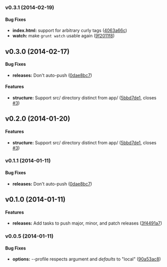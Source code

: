 <a name="v0.3.1"></a>
### v0.3.1 (2014-02-19)


#### Bug Fixes

* **index.html:** support for arbitrary curly tags ([4063a66c](http://github.com/ewinslow/elgg-grunt/commit/4063a66c13aada6198afff09443262a3b8b9c2cc))
* **watch:** make `grunt watch` usable again ([9f2011f8](http://github.com/ewinslow/elgg-grunt/commit/9f2011f8069e13a7ddd50ca272ffc252acb0afb0))

<a name="v0.3.0"></a>
## v0.3.0 (2014-02-17)


#### Bug Fixes

* **releases:** Don't auto-push ([0dae8bc7](http://github.com/ewinslow/elgg-grunt/commit/0dae8bc709b5e9e85107cd2f8e390411c17c361c))


#### Features

* **structure:** Support src/ directory distinct from app/ ([5bbd7de1](http://github.com/ewinslow/elgg-grunt/commit/5bbd7de1837c4870e9cb114315a3922ba25065f1), closes [#3](http://github.com/ewinslow/elgg-grunt/issues/3))

<a name="v0.2.0"></a>
## v0.2.0 (2014-01-20)


#### Features

* **structure:** Support src/ directory distinct from app/ ([5bbd7de1](http://github.com/compasschurch/compasschurch-grunt/commit/5bbd7de1837c4870e9cb114315a3922ba25065f1), closes [#3](http://github.com/compasschurch/compasschurch-grunt/issues/3))

<a name="v0.1.1"></a>
### v0.1.1 (2014-01-11)


#### Bug Fixes

* **releases:** Don't auto-push ([0dae8bc7](http://github.com/compasschurch/compasschurch-grunt/commit/0dae8bc709b5e9e85107cd2f8e390411c17c361c))

<a name="v0.1.0"></a>
## v0.1.0 (2014-01-11)


#### Features

* **releases:** Add tasks to push major, minor, and patch releases ([3f4491a7](http://github.com/compasschurch/compasschurch-grunt/commit/3f4491a7ee09407bbc3517a50e22c58293252d15))

<a name="v0.0.5"></a>
### v0.0.5 (2014-01-11)


#### Bug Fixes

* **options:** --profile respects argument and *defaults* to "local" ([90a53ac8](http://github.com/compasschurch/compasschurch-grunt/commit/90a53ac89176674fefb016f8b7fe8b2026337a38))

